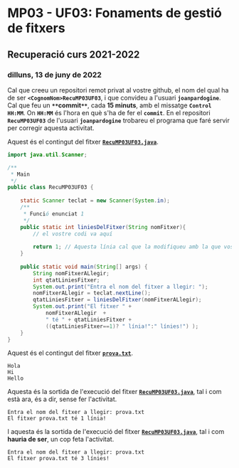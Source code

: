 # MP03 - UF03: Fonaments de gestió de fitxers
## Recuperació curs **2021-2022**
### dilluns, 13 de juny de 2022

Cal que creeu un repositori remot privat al vostre github, el nom del qual ha de ser **```<CognomNom>RecuMP03UF03```**, i que convideu a l'usuari **```joanpardogine```**. Cal que feu un **``**``commit``**``**, cada **15 minuts**, amb el missatge **```Control HH:MM```**. On **```HH:MM```** és l'hora en què s'ha de fer el **``commit``**. En el repositori **```RecuMP03UF03```** de l'usuari **```joanpardogine```** trobareu el programa que faré servir per corregir aquesta activitat.

Aquest és el contingut del fitxer [**```RecuMP03UF03.java```**](./RecuMP03UF03.java).

```java
import java.util.Scanner;

/**
 * Main
 */
public class RecuMP03UF03 {
    
    static Scanner teclat = new Scanner(System.in);
    /** 
     * Funció enunciat 1
     */
    public static int liniesDelFitxer(String nomFitxer){
        // el vostre codi va aquí
        
        return 1; // Aquesta línia cal que la modifiqueu amb la que vosaltres creieu oportú.
    }
    
    public static void main(String[] args) {
        String nomFitxerALlegir;
        int qtatLiniesFitxer;
        System.out.print("Entra el nom del fitxer a llegir: ");
        nomFitxerALlegir = teclat.nextLine();
        qtatLiniesFitxer = liniesDelFitxer(nomFitxerALlegir);
        System.out.print("El fitxer " +
            nomFitxerALlegir  +
            " té " + qtatLiniesFitxer +
            ((qtatLiniesFitxer==1)? " línia!":" línies!") );
    }
}
```

Aquest és el contingut del fitxer [**```prova.txt```**](./prova.txt).
```
Hola
Hi
Hello
```

Aquesta és la sortida de l'execució del fitxer [**```RecuMP03UF03.java```**](./RecuMP03UF03.java), tal i com està ara, és a dir, sense fer l'activitat.

```
Entra el nom del fitxer a llegir: prova.txt
El fitxer prova.txt té 1 línia!
```

I aquesta és la sortida de l'execució del fitxer [**```RecuMP03UF03.java```**](./RecuMP03UF03.java), tal i com **hauria de ser**, un cop feta l'activitat.

```
Entra el nom del fitxer a llegir: prova.txt
El fitxer prova.txt té 3 línies!
```